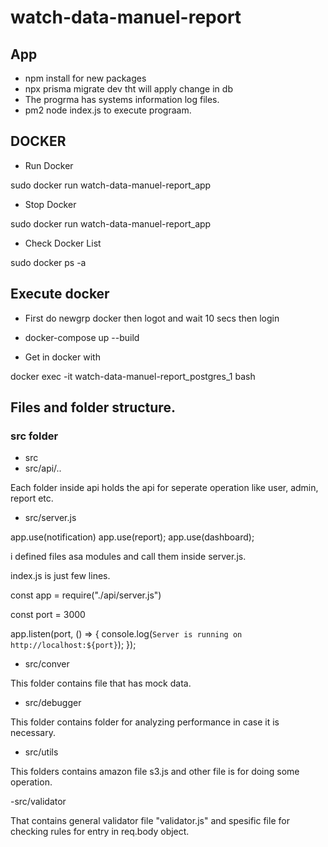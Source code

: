 # watch-data-manuel-report

## App

- npm install for new packages
- npx prisma migrate dev tht will apply change in db
- The progrma has systems information log files.
- pm2 node index.js to execute prograam.

## DOCKER

- Run Docker

sudo docker run watch-data-manuel-report_app

- Stop Docker

sudo docker run watch-data-manuel-report_app

- Check Docker List

sudo docker ps -a

 ## Execute docker

 - First do newgrp docker then logot and wait 10 secs then login

 - docker-compose up --build 

 - Get in docker with 

 docker exec -it watch-data-manuel-report_postgres_1  bash

## Files and folder structure.
### src folder
- src
- src/api/..

Each folder inside api holds the api for seperate operation like user, admin, report etc.

- src/server.js

app.use(notification)
app.use(report);
app.use(dashboard);

i defined files asa modules and call them inside server.js.
 
index.js is just few lines.

const app = require("./api/server.js")

const port = 3000

app.listen(port, () => {
  console.log(`Server is running on http://localhost:${port}`);
});

- src/conver

This folder contains file that has mock data.

- src/debugger

This folder contains folder for analyzing performance in case it is necessary.

- src/utils

This folders contains amazon file s3.js and other file is for
doing some operation.

-src/validator
 
 That contains general validator file "validator.js" and spesific file for checking rules for entry in req.body object.





